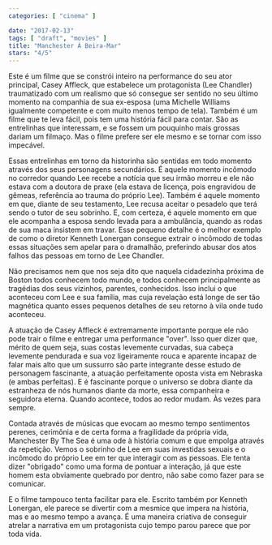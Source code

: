 ```yaml
---
categories: [ "cinema" ]

date: "2017-02-13"
tags: [ "draft", "movies" ]
title: "Manchester À Beira-Mar"
stars: "4/5"
---
```

Este é um filme que se constrói inteiro na performance do seu ator principal, Casey Affleck, que estabelece um protagonista (Lee Chandler) traumatizado com um realismo que só consegue ser sentido no seu último momento na companhia de sua ex-esposa (uma Michelle Williams igualmente competente e com muito menos tempo de tela). Também é um filme que te leva fácil, pois tem uma história fácil para contar. São as entrelinhas que interessam, e se fossem um pouquinho mais grossas dariam um filmaço. Mas o filme prefere ser ele mesmo e se tornar com isso impecável.

Essas entrelinhas em torno da historinha são sentidas em todo momento através dos seus personagens secundários. É aquele momento incômodo no corredor quando Lee recebe a notícia que seu irmão morreu e ele não estava com a doutora de praxe (ela estava de licença, pois engravidou de gêmeas, referência ao trauma do próprio Lee). Também é aquele momento em que, diante de seu testamento, Lee recusa aceitar o pesadelo que terá sendo o tutor de seu sobrinho. E, com certeza, é aquele momento em que ele acompanha a esposa sendo levada para a ambulância, quando as rodas de sua maca insistem em travar. Esse pequeno detalhe é o melhor exemplo de como o diretor Kenneth Lonergan consegue extrair o incômodo de todas essas situações sem apelar para o dramalhão, preferindo abusar dos atos falhos das pessoas em torno de Lee Chandler.

Não precisamos nem que nos seja dito que naquela cidadezinha próxima de Boston todos conhecem todo mundo, e todos conhecem principalmente as tragédias dos seus vizinhos, parentes, conhecidos. Isso inclui o que aconteceu com Lee e sua família, mas cuja revelação está longe de ser tão magnética quanto esses pequenos detalhes de seu retorno à vila onde tudo aconteceu.

A atuação de Casey Affleck é extremamente importante porque ele não pode trair o filme e entregar uma performance "over". Isso quer dizer que, mérito de quem seja, suas costas levemente curvadas, sua cabeça levemente pendurada e sua voz ligeiramente rouca e aparente incapaz de falar mais alto que um sussurro são parte integrante desse estudo de personagem fascinante, a atuação perfeitamente oposta vista em Nebraska (e ambas perfeitas). E é fascinante porque o universo se dobra diante da estranheza de nós humanos diante da morte, essa companheira e seguidora eterna. Quando acontece, todos ao redor mudam. Às vezes para sempre.

Contada através de músicas que evocam ao mesmo tempo sentimentos perenes, cerimônia e de certa forma a fragilidade da própria vida, Manchester By The Sea é uma ode à história comum e que empolga através da repetição. Vemos o sobrinho de Lee em suas investidas sexuais e o incômodo do próprio Lee em ter que interagir com as pessoas. Ele tenta dizer "obrigado" como uma forma de pontuar a interação, já que este homem esta obviamente quebrado por dentro, não sabe como fazer para se comunicar.

E o filme tampouco tenta facilitar para ele. Escrito também por Kenneth Lonergan, ele parece se divertir com a mesmice que impera na história, mas e ao mesmo tempo a avança. É uma maneira criativa de conseguir atrelar a narrativa em um protagonista cujo tempo parou parece que por toda vida.

